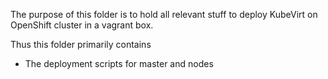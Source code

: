 The purpose of this folder is to hold all relevant stuff to deploy
KubeVirt on OpenShift cluster in a vagrant box.

Thus this folder primarily contains
- The deployment scripts for master and nodes
